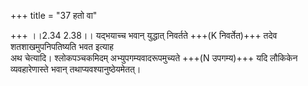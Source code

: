 +++
title = "37 हतो वा"

+++
।।2.34 2.38।। यद्भयाच्च भवान् युद्धात् निवर्तते +++(K निवर्तेत)+++ तदेव
शतशाखमुपनिपतिष्यति भवत इत्याह  
अथ चेत्यादि। श्लोकपञ्चकमिदम् अभ्युपगम्यवादरूपमुच्यते +++(N उपगम्य)+++ यदि
लौकिकेन व्यवहारेणास्ते भवान् तथाप्यवश्यानुष्ठेयमेतत्।  

